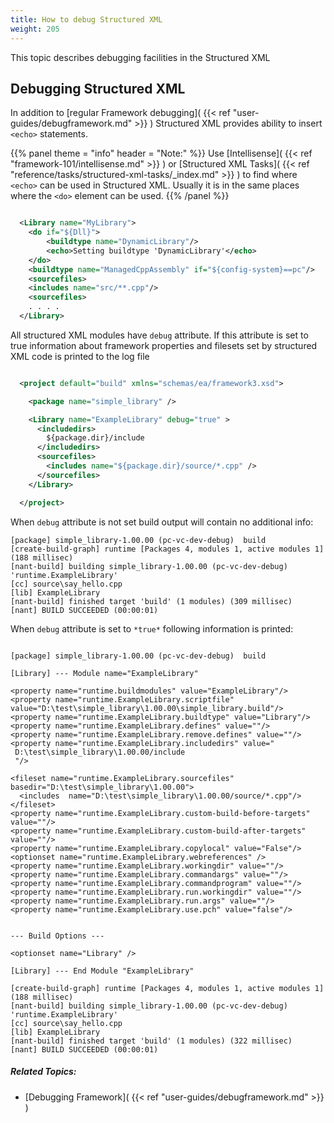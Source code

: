 ```yaml
---
title: How to debug Structured XML
weight: 205
---
```


This topic describes debugging facilities in the Structured XML

<a name="DebuggingSXML"></a>
## Debugging Structured XML ##

In addition to  [regular Framework debugging]( {{< ref "user-guides/debugframework.md" >}} ) Structured XML provides ability to insert `<echo>` statements.


{{% panel theme = "info" header = "Note:" %}}
Use [Intellisense]( {{< ref "framework-101/intellisense.md" >}} )  or  [Structured XML Tasks]( {{< ref "reference/tasks/structured-xml-tasks/_index.md" >}} ) to find where `<echo>` can be used in Structured XML.
Usually it is in the same places where the `<do>` element can be used.
{{% /panel %}}

```xml

  <Library name="MyLibrary">
    <do if="${Dll}">
        <buildtype name="DynamicLibrary"/>
        <echo>Setting buildtype 'DynamicLibrary'</echo>
    </do>
    <buildtype name="ManagedCppAssembly" if="${config-system}==pc"/>
    <sourcefiles>
    <includes name="src/**.cpp"/>
    <sourcefiles>
    . . . .
  </Library>

```
All structured XML modules have  `debug`  attribute. If this attribute is set to true information about framework properties and filesets set by structured XML code is printed to the log file


```xml

  <project default="build" xmlns="schemas/ea/framework3.xsd">

    <package name="simple_library" />

    <Library name="ExampleLibrary" debug="true" >
      <includedirs>
        ${package.dir}/include
      </includedirs>
      <sourcefiles>
        <includes name="${package.dir}/source/*.cpp" />
      </sourcefiles>
    </Library>

  </project>

```
When  `debug` attribute is not set build output will contain no additional info:


```
[package] simple_library-1.00.00 (pc-vc-dev-debug)  build
[create-build-graph] runtime [Packages 4, modules 1, active modules 1]  (188 millisec)
[nant-build] building simple_library-1.00.00 (pc-vc-dev-debug) 'runtime.ExampleLibrary'
[cc] source\say_hello.cpp
[lib] ExampleLibrary
[nant-build] finished target 'build' (1 modules) (309 millisec)
[nant] BUILD SUCCEEDED (00:00:01)
```
When `debug`  attribute is set to  ` *true* ` following information is printed:


```

[package] simple_library-1.00.00 (pc-vc-dev-debug)  build

[Library] --- Module name="ExampleLibrary"

<property name="runtime.buildmodules" value="ExampleLibrary"/>
<property name="runtime.ExampleLibrary.scriptfile" value="D:\test\simple_library\1.00.00\simple_library.build"/>
<property name="runtime.ExampleLibrary.buildtype" value="Library"/>
<property name="runtime.ExampleLibrary.defines" value=""/>
<property name="runtime.ExampleLibrary.remove.defines" value=""/>
<property name="runtime.ExampleLibrary.includedirs" value="
 D:\test\simple_library\1.00.00/include
 "/>

<fileset name="runtime.ExampleLibrary.sourcefiles" basedir="D:\test\simple_library\1.00.00">
  <includes  name="D:\test\simple_library\1.00.00/source/*.cpp"/>
</fileset>
<property name="runtime.ExampleLibrary.custom-build-before-targets" value=""/>
<property name="runtime.ExampleLibrary.custom-build-after-targets" value=""/>
<property name="runtime.ExampleLibrary.copylocal" value="False"/>
<optionset name="runtime.ExampleLibrary.webreferences" />
<property name="runtime.ExampleLibrary.workingdir" value=""/>
<property name="runtime.ExampleLibrary.commandargs" value=""/>
<property name="runtime.ExampleLibrary.commandprogram" value=""/>
<property name="runtime.ExampleLibrary.run.workingdir" value=""/>
<property name="runtime.ExampleLibrary.run.args" value=""/>
<property name="runtime.ExampleLibrary.use.pch" value="false"/>


--- Build Options ---

<optionset name="Library" />

[Library] --- End Module "ExampleLibrary"

[create-build-graph] runtime [Packages 4, modules 1, active modules 1]  (188 millisec)
[nant-build] building simple_library-1.00.00 (pc-vc-dev-debug) 'runtime.ExampleLibrary'
[cc] source\say_hello.cpp
[lib] ExampleLibrary
[nant-build] finished target 'build' (1 modules) (322 millisec)
[nant] BUILD SUCCEEDED (00:00:01)

```

##### Related Topics: #####
-  [Debugging Framework]( {{< ref "user-guides/debugframework.md" >}} ) 
